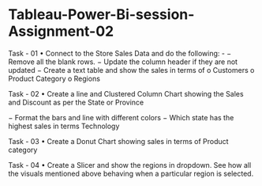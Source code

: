 # Tableau-Power-Bi-session-Assignment-02


Task - 01
• Connect to the Store Sales Data and do the following: -
− Remove all the blank rows.
− Update the column header if they are not updated
− Create a text table and show the sales in terms of
o Customers
o Product Category
o Regions


Task - 02
• Create a line and Clustered Column Chart showing the Sales and Discount as per
the State or Province

− Format the bars and line with different colors
− Which state has the highest sales in terms Technology


Task - 03
• Create a Donut Chart showing sales in terms of Product category


Task - 04
• Create a Slicer and show the regions in dropdown. See how all the visuals
mentioned above behaving when a particular region is selected.
